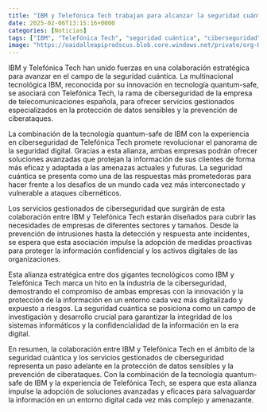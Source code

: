 ```yaml
---
title: "IBM y Telefónica Tech trabajan para alcanzar la seguridad cuántica"
date: 2025-02-06T13:15:16+0000
categories: [Noticias]
tags: ["IBM", "Telefónica Tech", "seguridad cuántica", "ciberseguridad", "tecnología quantum-safe", "servicios gestionados", "protección de datos sensibles."]
image: "https://oaidalleapiprodscus.blob.core.windows.net/private/org-HKmKxpuNw3Y88lm4EBrIPq0n/user-ZwiCXOggLL8ZNNKE2g7rXFmV/img-Iu8uy7Kbk9z9WCK4D6eFAn0E.png?st=2025-02-06T12%3A15%3A16Z&se=2025-02-06T14%3A15%3A16Z&sp=r&sv=2024-08-04&sr=b&rscd=inline&rsct=image/png&skoid=d505667d-d6c1-4a0a-bac7-5c84a87759f8&sktid=a48cca56-e6da-484e-a814-9c849652bcb3&skt=2025-02-06T00%3A32%3A48Z&ske=2025-02-07T00%3A32%3A48Z&sks=b&skv=2024-08-04&sig=yQEGStS8q3CBuWbUAHeCXtrbsl9RBBn58trdKCdQ5aA%3D"
---
```


IBM y Telefónica Tech han unido fuerzas en una colaboración estratégica para avanzar en el campo de la seguridad cuántica. La multinacional tecnológica IBM, reconocida por su innovación en tecnología quantum-safe, se asociará con Telefónica Tech, la rama de ciberseguridad de la empresa de telecomunicaciones española, para ofrecer servicios gestionados especializados en la protección de datos sensibles y la prevención de ciberataques.

La combinación de la tecnología quantum-safe de IBM con la experiencia en ciberseguridad de Telefónica Tech promete revolucionar el panorama de la seguridad digital. Gracias a esta alianza, ambas empresas podrán ofrecer soluciones avanzadas que protejan la información de sus clientes de forma más eficaz y adaptada a las amenazas actuales y futuras. La seguridad cuántica se presenta como una de las respuestas más prometedoras para hacer frente a los desafíos de un mundo cada vez más interconectado y vulnerable a ataques cibernéticos.

Los servicios gestionados de ciberseguridad que surgirán de esta colaboración entre IBM y Telefónica Tech estarán diseñados para cubrir las necesidades de empresas de diferentes sectores y tamaños. Desde la prevención de intrusiones hasta la detección y respuesta ante incidentes, se espera que esta asociación impulse la adopción de medidas proactivas para proteger la información confidencial y los activos digitales de las organizaciones.

Esta alianza estratégica entre dos gigantes tecnológicos como IBM y Telefónica Tech marca un hito en la industria de la ciberseguridad, demostrando el compromiso de ambas empresas con la innovación y la protección de la información en un entorno cada vez más digitalizado y expuesto a riesgos. La seguridad cuántica se posiciona como un campo de investigación y desarrollo crucial para garantizar la integridad de los sistemas informáticos y la confidencialidad de la información en la era digital.

En resumen, la colaboración entre IBM y Telefónica Tech en el ámbito de la seguridad cuántica y los servicios gestionados de ciberseguridad representa un paso adelante en la protección de datos sensibles y la prevención de ciberataques. Con la combinación de la tecnología quantum-safe de IBM y la experiencia de Telefónica Tech, se espera que esta alianza impulse la adopción de soluciones avanzadas y eficaces para salvaguardar la información en un entorno digital cada vez más complejo y amenazante.
    